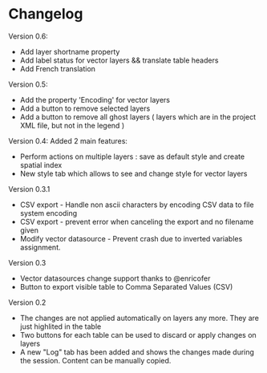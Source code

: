Changelog
===========

Version 0.6:
* Add layer shortname property
* Add label status for vector layers && translate table headers
* Add French translation

Version 0.5:
* Add the property 'Encoding' for vector layers
* Add a button to remove selected layers
* Add a button to remove all ghost layers ( layers which are in the project XML file, but not in the legend )

Version 0.4: Added 2 main features:
* Perform actions on multiple layers : save as default style and create spatial index
* New style tab which allows to see and change style for vector layers

Version 0.3.1
* CSV export - Handle non ascii characters by encoding CSV data to file system encoding
* CSV export - prevent error when canceling the export and no filename given
* Modify vector datasource - Prevent crash due to inverted variables assignment.

Version 0.3
* Vector datasources change support thanks to @enricofer
* Button to export visible table to Comma Separated Values (CSV)

Version 0.2
* The changes are not applied automatically on layers any more. They are just highlited in the table
* Two buttons for each table can be used to discard or apply changes on layers
* A new "Log" tab has been added and shows the changes made during the session. Content can be manually copied.
